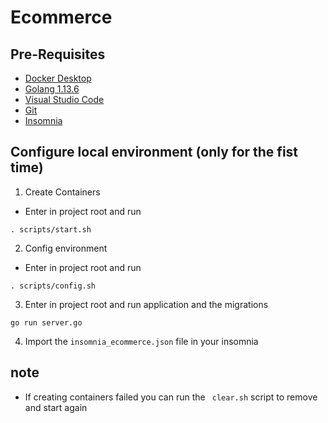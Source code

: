 # Ecommerce

## Pre-Requisites
- [Docker Desktop](https://hub.docker.com/?overlay=onboarding) 
- [Golang 1.13.6](https://golang.org/)
- [Visual Studio Code](https://code.visualstudio.com/)
- [Git](https://git-scm.com/downloads)
- [Insomnia](https://insomnia.rest/)

## Configure local environment (only for the fist time)
1. Create Containers
- Enter in project root and run 
````
. scripts/start.sh
````
  
2. Config environment
- Enter in project root and run
````
. scripts/config.sh
````

3. Enter in project root and run application and the migrations
````
go run server.go
````

4. Import the `insomnia_ecommerce.json` file in your insomnia

## note

- If creating containers failed you can run the ` clear.sh` script to remove and start again